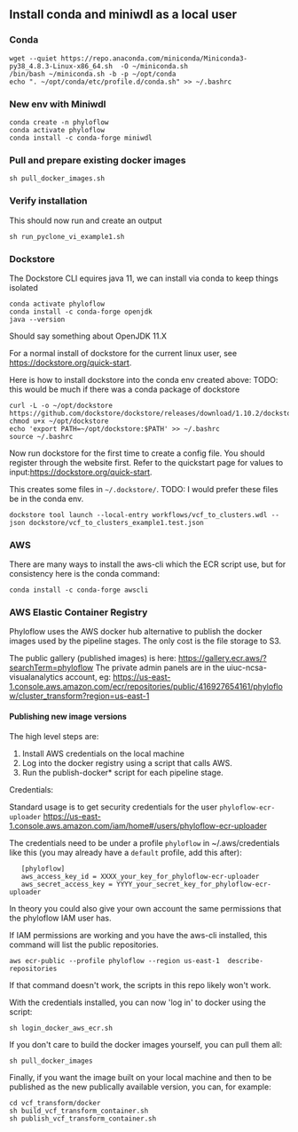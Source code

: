 ## Install conda and miniwdl as a local user


### Conda
```
wget --quiet https://repo.anaconda.com/miniconda/Miniconda3-py38_4.8.3-Linux-x86_64.sh  -O ~/miniconda.sh
/bin/bash ~/miniconda.sh -b -p ~/opt/conda
echo ". ~/opt/conda/etc/profile.d/conda.sh" >> ~/.bashrc
```

### New env with Miniwdl

```
conda create -n phyloflow
conda activate phyloflow
conda install -c conda-forge miniwdl
```

### Pull and prepare existing docker images
```
sh pull_docker_images.sh
```

### Verify installation
This should now run and create an output
```
sh run_pyclone_vi_example1.sh
```

### Dockstore

The Dockstore CLI equires java 11, we can install via conda to keep things isolated
```
conda activate phyloflow
conda install -c conda-forge openjdk
java --version
```
Should say something about OpenJDK 11.X

For a normal install of dockstore for the current linux user, see https://dockstore.org/quick-start.

Here is how to install dockstore into the conda env created above:
TODO: this would be much if there was a conda package of dockstore
```
curl -L -o ~/opt/dockstore https://github.com/dockstore/dockstore/releases/download/1.10.2/dockstore
chmod u+x ~/opt/dockstore
echo 'export PATH=~/opt/dockstore:$PATH' >> ~/.bashrc
source ~/.bashrc
```

Now run dockstore for the first time to create a config file. You should register through the website first.
Refer to the quickstart page for values to input:https://dockstore.org/quick-start. 

This creates some files in `~/.dockstore/`. TODO: I would prefer these files be in the conda env.

```
dockstore tool launch --local-entry workflows/vcf_to_clusters.wdl --json dockstore/vcf_to_clusters_example1.test.json
```


### AWS
There are many ways to install the aws-cli which the ECR script use, but for
consistency here is the conda command:
```
conda install -c conda-forge awscli
```

### AWS Elastic Container Registry
Phyloflow uses the AWS docker hub alternative to publish the docker images used
by the pipeline stages. The only cost is the file storage to S3.

The public gallery (published images) is here: https://gallery.ecr.aws/?searchTerm=phyloflow
The private admin panels are in the uiuc-ncsa-visualanalytics account, eg:
https://us-east-1.console.aws.amazon.com/ecr/repositories/public/416927654161/phyloflow/cluster_transform?region=us-east-1

#### Publishing new image versions
The high level steps are:
1. Install AWS credentials on the local machine
2. Log into the docker registry using a script that calls AWS.
3. Run the publish-docker* script for each pipeline stage.


Credentials:

Standard usage is to get security credentials for the user `phyloflow-ecr-uploader`
https://us-east-1.console.aws.amazon.com/iam/home#/users/phyloflow-ecr-uploader

The credentials need to be under a profile `phyloflow` in ~/.aws/credentials
like this (you may already have a `default` profile, add this after):

       [phyloflow]
       aws_access_key_id = XXXX_your_key_for_phyloflow-ecr-uploader
       aws_secret_access_key = YYYY_your_secret_key_for_phyloflow-ecr-uploader

In theory you could also give your own account the same permissions that the phyloflow IAM user has.

If IAM permissions are working and you have the aws-cli installed, this command will list the public repositories.
```
aws ecr-public --profile phyloflow --region us-east-1  describe-repositories
```

If that command doesn't work, the scripts in this repo likely won't work.

With the credentials installed, you can now 'log in' to docker using the script:
```
sh login_docker_aws_ecr.sh
```

If you don't care to build the docker images yourself, you can pull them all:
```
sh pull_docker_images
```

Finally, if you want the image built on your local machine and then to be
published as the new publically available version, you can, for example:
```
cd vcf_transform/docker
sh build_vcf_transform_container.sh
sh publish_vcf_transform_container.sh
```

